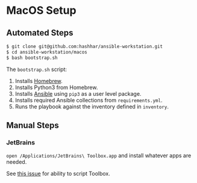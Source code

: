 # MacOS Setup

## Automated Steps

```sh
$ git clone git@github.com:hashhar/ansible-workstation.git
$ cd ansible-workstation/macos
$ bash bootstrap.sh
```

The `bootstrap.sh` script:

1. Installs [Homebrew](https://brew.sh).
1. Installs Python3 from Homebrew.
1. Installs [Ansible](https://www.ansible.com) using `pip3` as a user level
   package.
1. Installs required Ansible collections from `requirements.yml`.
1. Runs the playbook against the inventory defined in `inventory`.

## Manual Steps

### JetBrains

`open /Applications/JetBrains\ Toolbox.app` and install whatever apps are needed.

See [this issue](https://youtrack.jetbrains.com/issue/ALL-653) for ability to
script Toolbox.
